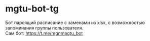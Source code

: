 # mgtu-bot-tg
Бот парсящий расписание c заменами из xlsx, с возможностью запоминания группы пользователя.<br>
Сам бот: https://t.me/mgnmagtu_bot
